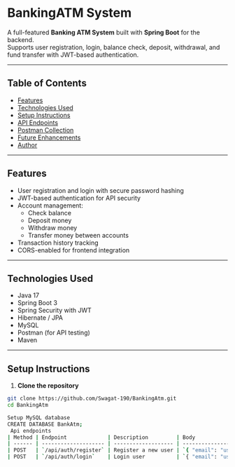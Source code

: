 # BankingATM System

A full-featured **Banking ATM System** built with **Spring Boot** for the backend.  
Supports user registration, login, balance check, deposit, withdrawal, and fund transfer with JWT-based authentication.  

---

## Table of Contents
- [Features](#features)
- [Technologies Used](#technologies-used)
- [Setup Instructions](#setup-instructions)
- [API Endpoints](#api-endpoints)
- [Postman Collection](#postman-collection)
- [Future Enhancements](#future-enhancements)
- [Author](#author)

---

## Features
- User registration and login with secure password hashing
- JWT-based authentication for API security
- Account management:
  - Check balance
  - Deposit money
  - Withdraw money
  - Transfer money between accounts
- Transaction history tracking
- CORS-enabled for frontend integration

---

## Technologies Used
- Java 17
- Spring Boot 3
- Spring Security with JWT
- Hibernate / JPA
- MySQL
- Postman (for API testing)
- Maven

---

## Setup Instructions

1. **Clone the repository**
```bash
git clone https://github.com/Swagat-190/BankingAtm.git
cd BankingAtm

Setup MySQL database
CREATE DATABASE BankAtm;
 Api endpoints
| Method | Endpoint             | Description         | Body                                                                             |
| ------ | -------------------- | ------------------- | -------------------------------------------------------------------------------- |
| POST   | `/api/auth/register` | Register a new user | `{ "email": "user@example.com", "username": "user", "password": "password123" }` |
| POST   | `/api/auth/login`    | Login user          | `{ "email": "user@example.com", "password": "password123" }`                     |

